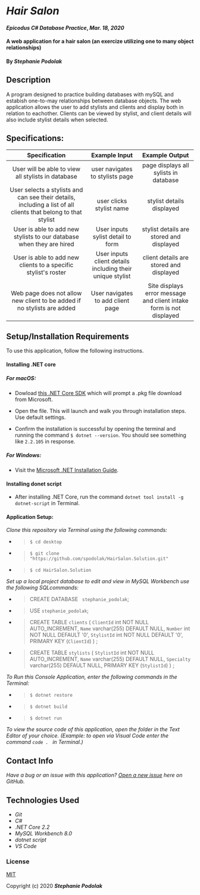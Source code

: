 # _Hair Salon_

#### _Epicodus C# Database Practice_, _Mar. 18, 2020_
#### A web application for a hair salon (an exercize utilizing one to many object relationships)

#### By _**Stephanie Podolak**_

## Description
A program designed to practice building databases with mySQL and estabish one-to-may relationships between database objects. The web application allows the user to add stylists and clients and display both in relation to eachother. Clients can be viewed by stylist, and client details will also include stylist details when selected.

## Specifications:

| Specification | Example Input | Example Output |
| :-------------:|:-------------:|:-------------:|
| User will be able to view all stylists in database | user navigates to stylists page | page displays all sylists in database |
| User selects a stylists and can see their details, including a list of all clients that belong to that stylist | user clicks stylist name | stylist details displayed |
| User is able to add new stylists to our database when they are hired | User inputs sylist detail to form | stylist details are stored and displayed |
| User is able to add new clients to a specific stylist's roster | User inputs client details including their unique stylist | client details are stored and displayed |
| Web page does not allow new client to be added if no stylists are added | User navigates to add client page | Site displays error message and client intake form is not displayed |

## Setup/Installation Requirements

To use this application, follow the following instructions. 

#### Installing .NET core

##### For macOS: 

* Dowload [this .NET Core SDK](https://dotnet.microsoft.com/download/thank-you/dotnet-sdk-2.2.106-macos-x64-installer) which will prompt a .pkg file download from Microsoft.

* Open the file. This will launch and walk you through installation steps. Use default settings. 

* Confirm the installation is successful by opening the terminal and running the command ``$ dotnet --version``. You should see something like ``2.2.105`` in response.

##### For Windows: 
* Visit the [Microsoft .NET Installation Guide](https://docs.microsoft.com/en-us/dotnet/framework/install/).

#### Installing donet script

* After installing .NET Core, run the command `` dotnet tool install -g dotnet-script `` in Terminal. 

#### Application Setup:
_Clone this repository via Terminal using the following commands:_
* > ``$ cd desktop``
* >``$ git clone "https://github.com/spodolak/HairSalon.Solution.git" ``
* >``$ cd HairSalon.Solution``

_Set up a local project database to edit and view in MySQL Workbench use the following SQLcommands:_
* > CREATE DATABASE ` stephanie_podolak`;
* > USE `stephanie_podolak`;
* > CREATE TABLE `clients` (
  `ClientId` int NOT NULL AUTO_INCREMENT,
  `Name` varchar(255) DEFAULT NULL,
  `Number` int NOT NULL DEFAULT '0',
  `StylistId` int NOT NULL DEFAULT '0',
  PRIMARY KEY (`ClientId`)
) ;
* > CREATE TABLE `stylists` (
  `StylistId` int NOT NULL AUTO_INCREMENT,
  `Name` varchar(255) DEFAULT NULL,
  `Specialty` varchar(255) DEFAULT NULL,
  PRIMARY KEY (`StylistId`)
) ;

 


_To Run this Console Application, enter the following commands in the Terminal:_

* >``$ dotnet restore``
* >``$ dotnet build``
* >``$ dotnet run``

_To view the source code of this application, open the folder in the Text Editor of your choice. (Example: to open via Visual Code enter the command ``code . `` in Terminal.)_

## Contact Info
_Have a bug or an issue with this application? [Open a new issue](https://github.com/spodolak/HairSalon.Solution/issues) here on GitHub._


## Technologies Used
* _Git_
* _C#_
* _.NET Core 2.2_
* _MySQL Workbench 8.0_
* _dotnet script_
* _VS Code_

### License

[MIT](https://choosealicense.com/licenses/mit/)

Copyright (c) 2020 **_Stephanie Podolak_**
